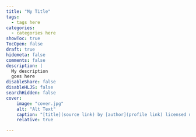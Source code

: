 ```yaml
---
title: "My Title"
tags:
  - tags here
categories:
  - categories here
showToc: true
TocOpen: false
draft: true
hidemeta: false
comments: false
description: |
  My description
  goes here
disableShare: false
disableHLJS: false
searchHidden: false
cover:
    image: "cover.jpg"
    alt: "Alt Text"
    caption: "[title](source link) by [author](profile link) licensed under [CC0](https://creativecommons.org/publicdomain/zero/1.0/legalcode)"
    relative: true

---
```


